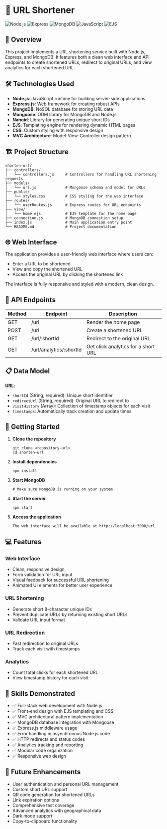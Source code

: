 # 🚀 URL Shortener

![Node.js](https://img.shields.io/badge/Node.js-339933?style=for-the-badge&logo=nodedotjs&logoColor=white)
![Express](https://img.shields.io/badge/Express-000000?style=for-the-badge&logo=express&logoColor=white)
![MongoDB](https://img.shields.io/badge/MongoDB-47A248?style=for-the-badge&logo=mongodb&logoColor=white)
![JavaScript](https://img.shields.io/badge/JavaScript-F7DF1E?style=for-the-badge&logo=javascript&logoColor=black)
![EJS](https://img.shields.io/badge/EJS-B4CA65?style=for-the-badge&logo=ejs&logoColor=black)

## 📌 Overview

This project implements a URL shortening service built with Node.js, Express, and MongoDB. It features both a clean web interface and API endpoints to create shortened URLs, redirect to original URLs, and view analytics for each shortened URL.

## 🛠️ Technologies Used

- **Node.js**: JavaScript runtime for building server-side applications
- **Express.js**: Web framework for creating robust APIs
- **MongoDB**: NoSQL database for storing URL data
- **Mongoose**: ODM library for MongoDB and Node.js
- **Nanoid**: Library for generating unique short IDs
- **EJS**: Templating engine for rendering dynamic HTML pages
- **CSS**: Custom styling with responsive design
- **MVC Architecture**: Model-View-Controller design pattern

## 🏗️ Project Structure

```
shorten-url/
├── controllers/
│   └── controllers.js     # Controllers for handling URL shortening requests
├── models/
│   └── url.js             # Mongoose schema and model for URLs
├── public/
│   └── styles.css         # CSS styling for the web interface
├── routes/
│   └── userRoutes.js      # Express routes for URL endpoints
├── view/
│   └── home.ejs           # EJS template for the home page
├── connection.js          # MongoDB connection setup
├── index.js               # Main application entry point
└── README.md              # Project documentation
```

## 🌐 Web Interface

The application provides a user-friendly web interface where users can:
- Enter a URL to be shortened
- View and copy the shortened URL
- Access the original URL by clicking the shortened link

The interface is fully responsive and styled with a modern, clean design.

## 🔄 API Endpoints

| Method | Endpoint             | Description                           |
|--------|----------------------|---------------------------------------|
| GET    | /url                 | Render the home page                  |
| POST   | /url                 | Create a shortened URL                |
| GET    | /url/:shortId        | Redirect to the original URL          |
| GET    | /url/analytics/:shortId | Get click analytics for a short URL |

## 📋 Data Model

**URL**:
- `shortId` (String, required): Unique short identifier
- `redirectUrl` (String, required): Original URL to redirect to
- `visitHistory` (Array): Collection of timestamp objects for each visit
- `timestamps`: Automatically track creation and update times

## 🚀 Getting Started

1. **Clone the repository**
   ```
   git clone <repository-url>
   cd shorten-url
   ```

2. **Install dependencies**
   ```
   npm install
   ```

3. **Start MongoDB**
   ```
   # Make sure MongoDB is running on your system
   ```

4. **Start the server**
   ```
   npm start
   ```

5. **Access the application**
   ```
   The web interface will be available at http://localhost:3000/url
   ```

## 💻 Features

### Web Interface
- Clean, responsive design
- Form validation for URL input
- Visual feedback for successful URL shortening
- Animated UI elements for better user experience

### URL Shortening
- Generate short 8-character unique IDs
- Prevent duplicate URLs by returning existing short URLs
- Validate URL input format

### URL Redirection
- Fast redirection to original URLs
- Track each visit with timestamps

### Analytics
- Count total clicks for each shortened URL
- View timestamp history for each visit

## 🔧 Skills Demonstrated

- ✅ Full-stack web development with Node.js
- ✅ Front-end design with EJS templating and CSS
- ✅ MVC architectural pattern implementation
- ✅ MongoDB database integration with Mongoose
- ✅ Express.js middleware usage
- ✅ Error handling in asynchronous Node.js code
- ✅ HTTP redirects and status codes
- ✅ Analytics tracking and reporting
- ✅ Modular code organization
- ✅ Responsive web design

## 📝 Future Enhancements

- User authentication and personal URL management
- Custom short URL support
- QR code generation for shortened URLs
- Link expiration options
- Comprehensive test coverage
- Advanced analytics with geographical data
- Dark mode support
- Copy-to-clipboard functionality


